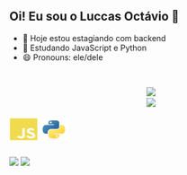 <div align="left">

## Oi! Eu sou o Luccas Octávio 👋
- 🔭 Hoje estou estagiando com backend
- 🌱 Estudando JavaScript e Python
- 😄 Pronouns: ele/dele

</div>

<br> <!-- Adicione uma quebra de linha -->

<div align="center">
  <a href="https://github.com/luccasdantas/github-readme-stats">
    <img height="150em" src="https://github-readme-stats.vercel.app/api?username=luccasdantas&hide=stars,contribs&show_icons=true&theme=moltack&include_all_commits&line_height=26">
  </a>
  
</div>

<!-- [![Anurag's GitHub stats](https://github-readme-stats.vercel.app/api?username=luccasdantas&hide=stars,contribs&show_icons=true&theme=vue-dark)](https://github.com/luccasdantas/github-readme-stats) / Guardar este tema -->

<div align="center">
  <a href="https://github.com/luccasdantas/github-readme-stats">
    <img src="https://github-readme-stats.vercel.app/api/top-langs/?username=luccasdantas&layout=compact&custom_title=Top%20Languages&langs_count=10&theme=moltack" height="141em">
  </a>
</div>


<div style="display: inline_block"><br>
      <img align="center" alt="Rafa-Js" height="40" width="50" src="https://raw.githubusercontent.com/devicons/devicon/master/icons/javascript/javascript-plain.svg">
      <img align="center" alt="Rafa-Python" height="40" width="50" src="https://raw.githubusercontent.com/devicons/devicon/master/icons/python/python-original.svg">
  </div>

##
<div>
   <a href = "luccasoctaviod@gmail.com"><img src="https://img.shields.io/badge/-Gmail-%23333?style=for-the-badge&logo=gmail&logoColor=white" target="_blank"></a>
  <a href="https://www.linkedin.com/in/luccasoddantas/"> <img src="https://img.shields.io/badge/LinkedIn-0077B5?style=for-the-badge&logo=linkedin&logoColor=white" target="_blank"></a>
  
</div>
